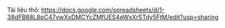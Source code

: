 Tài liệu thô:
https://docs.google.com/spreadsheets/d/1-38dFB88L8pC47vwXxDMCYcZMfUES4eWxXrSTdy5FtM/edit?usp=sharing

